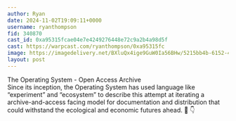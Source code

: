 ```yaml
---
author: Ryan
date: 2024-11-02T19:09:11+0000
username: ryanthompson
fid: 340870
cast_id: 0xa95315fcae04e7e4249276448e72c9a2b4a98d5f
cast: https://warpcast.com/ryanthompson/0xa95315fc
image: https://imagedelivery.net/BXluQx4ige9GuW0Ia56BHw/5215bb4b-6152-439f-609c-20c109331d00/original
layout: post
---
```

The Operating System - Open Access Archive  
Since its inception, the Operating System has used language like “experiment” and “ecosystem” to describe this attempt at iterating a archive-and-access facing model for documentation and distribution that could withstand the ecological and economic futures ahead. 🔗 👇  

<img src='https://imagedelivery.net/BXluQx4ige9GuW0Ia56BHw/5215bb4b-6152-439f-609c-20c109331d00/original' alt='' referrerpolicy='no-referrer'/>